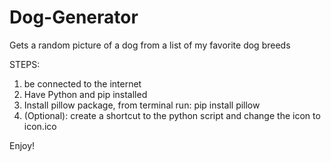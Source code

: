 # Dog-Generator
Gets a random picture of a dog from a list of my favorite dog breeds

STEPS:
1. be connected to the internet
2. Have Python and pip installed
3. Install pillow package,
  from terminal run: pip install pillow
4. (Optional): create a shortcut to the python script and change the icon to icon.ico

  
Enjoy!
